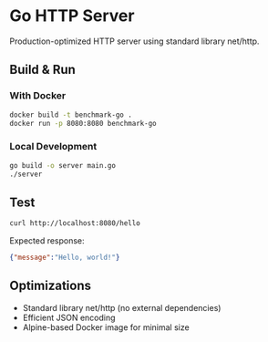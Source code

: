 # Go HTTP Server

Production-optimized HTTP server using standard library net/http.

## Build & Run

### With Docker
```bash
docker build -t benchmark-go .
docker run -p 8080:8080 benchmark-go
```

### Local Development
```bash
go build -o server main.go
./server
```

## Test
```bash
curl http://localhost:8080/hello
```

Expected response:
```json
{"message":"Hello, world!"}
```

## Optimizations

- Standard library net/http (no external dependencies)
- Efficient JSON encoding
- Alpine-based Docker image for minimal size
